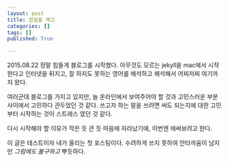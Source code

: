 ```yaml
---
layout: post
title: 껍질을 깨고
categories: []
tags: []
published: True

---
```


2015.08.22 정말 힘들게 블로그를 시작했다.
아무것도 모르는 jekyll을 mac에서 시작한다고 인터넷을 뒤지고, 잘 하지도 못하는 영어를 해석하고 해석해서 어찌저찌 여기까지 왔다.

여러군데 블로그를 가지고 있지만,
늘 온라인에서 보여주어야 할 것과 고민스러운 부분 사이에서 고민하다 관두었던 것 같다.
쓰고자 하는 말을 쓰려면 써도 되는지에 대한 고민부터 시작하는 것이 스트레스 였던 것 같다.

다시 시작해야 할 이유가 작은 듯 큰 듯 마음에 자라났기에,
이번엔 애써보려고 한다.

이 글은 테스트이자 내가 올리는 첫 포스팅이다.
수려하게 쓰지 못하여 안타까움이 남지만 *그럼에도 불구하고* 뿌듯하다.